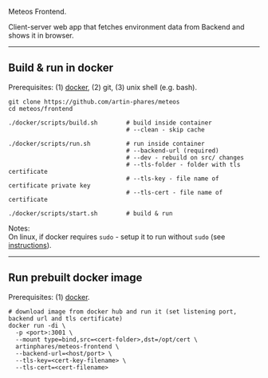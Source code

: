 Meteos Frontend.

Client-server web app that fetches environment data from Backend and shows it in browser.

---

Build & run in docker
---

Prerequisites: (1) [docker](https://www.docker.com/), (2) git, (3) unix shell (e.g. bash).

```
git clone https://github.com/artin-phares/meteos
cd meteos/frontend

./docker/scripts/build.sh        # build inside container
                                 # --clean - skip cache

./docker/scripts/run.sh          # run inside container
                                 # --backend-url (required)
                                 # --dev - rebuild on src/ changes
                                 # --tls-folder - folder with tls certificate
                                 # --tls-key - file name of certificate private key
                                 # --tls-cert - file name of certificate

./docker/scripts/start.sh        # build & run
```

Notes:  
On linux, if docker requires `sudo` - setup it to run without `sudo` (see [instructions](https://askubuntu.com/a/477554/950607)).

---

Run prebuilt docker image
---

Prerequisites: (1) [docker](https://www.docker.com/).

```
# download image from docker hub and run it (set listening port, backend url and tls certificate)
docker run -di \
  -p <port>:3001 \
  --mount type=bind,src=<cert-folder>,dst=/opt/cert \
  artinphares/meteos-frontend \
  --backend-url=<host/port> \
  --tls-key=<cert-key-filename> \
  --tls-cert=<cert-filename>
```
